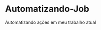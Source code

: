 # Automatizando-Job
Automatizando ações em meu trabalho atual

<!--

nome = input('Digite seu nome: ')
print('Escrever algo, {}!'.format(nome))

-->